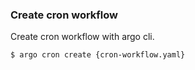 <!--
{
  "section" : "argo"
}
-->
### Create cron workflow

Create cron workflow with argo cli.

```bash
$ argo cron create {cron-workflow.yaml}
```
